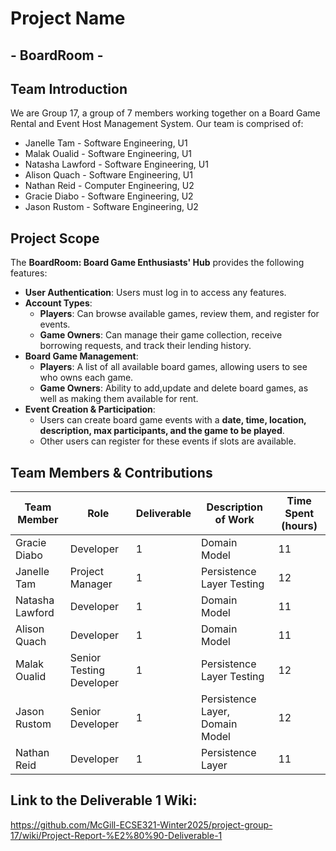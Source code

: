 # Project Name
## - BoardRoom -

## Team Introduction
We are Group 17, a group of 7 members working together on a Board Game Rental and Event Host Management System. Our team is comprised of:
- Janelle Tam - Software Engineering, U1
- Malak Oualid - Software Engineering, U1
- Natasha Lawford - Software Engineering, U1
- Alison Quach - Software Engineering, U1
- Nathan Reid - Computer Engineering, U2
- Gracie Diabo - Software Engineering, U2
- Jason Rustom - Software Engineering, U2


## Project Scope
The **BoardRoom: Board Game Enthusiasts' Hub** provides the following features:
- **User Authentication**: Users must log in to access any features.
- **Account Types**:
  - **Players**: Can browse available games, review them, and register for events.
  - **Game Owners**: Can manage their game collection, receive borrowing requests, and track their lending history.
- **Board Game Management**:
  - **Players**: A list of all available board games, allowing users to see who owns each game.
  - **Game Owners**: Ability to add,update and delete board games, as well as making them available for rent.
- **Event Creation & Participation**:
  - Users can create board game events with a **date, time, location, description, max participants, and the game to be played**.
  - Other users can register for these events if slots are available.

## Team Members & Contributions

| Team Member     | Role                     | Deliverable| Description of Work            | Time Spent (hours)  |
|-----------------|--------------------------|------------|--------------------------------|---------------------|
| Gracie Diabo    | Developer                | 1          | Domain Model                   | 11                  |
| Janelle Tam     | Project Manager          | 1          | Persistence Layer Testing      | 12                  |
| Natasha Lawford | Developer                | 1          | Domain Model                   | 11                  |
| Alison Quach    | Developer                | 1          | Domain Model                   | 11                  |
| Malak Oualid    | Senior Testing Developer | 1          | Persistence Layer Testing      | 12                  |
| Jason Rustom    | Senior Developer         | 1          | Persistence Layer, Domain Model| 12                  |
| Nathan Reid     | Developer                | 1          | Persistence Layer              | 11                  |


## Link to the Deliverable 1 Wiki:
https://github.com/McGill-ECSE321-Winter2025/project-group-17/wiki/Project-Report-%E2%80%90-Deliverable-1 


